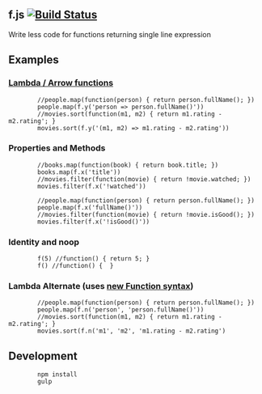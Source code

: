 ## f.js [![Build Status](https://travis-ci.org/endeepak/f.js.png)](https://travis-ci.org/endeepak/f.js)

Write less code for functions returning single line expression

## Examples

### [Lambda / Arrow functions](https://developer.mozilla.org/en-US/docs/Web/JavaScript/Reference/arrow_functions)

			//people.map(function(person) { return person.fullName(); })
			people.map(f.y('person => person.fullName()'))
			//movies.sort(function(m1, m2) { return m1.rating - m2.rating'; }
			movies.sort(f.y('(m1, m2) => m1.rating - m2.rating'))

### Properties and Methods

			//books.map(function(book) { return book.title; })
			books.map(f.x('title'))
			//movies.filter(function(movie) { return !movie.watched; })
			movies.filter(f.x('!watched'))

			//people.map(function(person) { return person.fullName(); })
			people.map(f.x('fullName()'))
			//movies.filter(function(movie) { return !movie.isGood(); })
			movies.filter(f.x('!isGood()'))

### Identity and noop

			f(5) //function() { return 5; } 
			f() //function() {  }

### Lambda Alternate (uses [new Function syntax](https://developer.mozilla.org/en-US/docs/Web/JavaScript/Reference/Global_Objects/Function))

			//people.map(function(person) { return person.fullName(); })
			people.map(f.n('person', 'person.fullName()'))
			//movies.sort(function(m1, m2) { return m1.rating - m2.rating'; }
			movies.sort(f.n('m1', 'm2', 'm1.rating - m2.rating')


## Development

			npm install
			gulp
